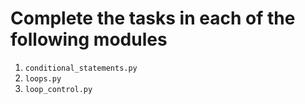 # Complete the tasks in each of the following modules
1. `conditional_statements.py`
2. `loops.py`
3. `loop_control.py`